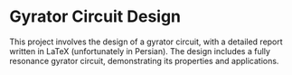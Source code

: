 # Gyrator Circuit Design
This project involves the design of a gyrator circuit, with a detailed report written in LaTeX (unfortunately in Persian). The design includes a fully resonance gyrator circuit, demonstrating its properties and applications.
